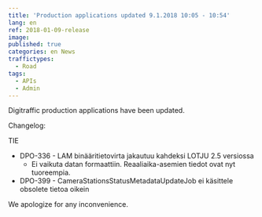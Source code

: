 ```yaml
---
title: 'Production applications updated 9.1.2018 10:05 - 10:54'
lang: en
ref: 2018-01-09-release
image:
published: true
categories: en News
traffictypes:
  - Road
tags:
  - APIs
  - Admin
---
```


Digitraffic production applications have been updated.

Changelog:

TIE

- DPO-336 - LAM binääritietovirta jakautuu kahdeksi LOTJU 2.5 versiossa
  - Ei vaikuta datan formaattiin. Reaaliaika-asemien tiedot ovat nyt tuoreempia.
- DPO-399 - CameraStationsStatusMetadataUpdateJob ei käsittele obsolete tietoa
  oikein

We apologize for any inconvenience.
